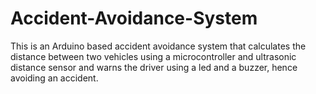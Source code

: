 # Accident-Avoidance-System
This is an Arduino based accident avoidance system that calculates the distance between two vehicles using a microcontroller and ultrasonic distance sensor and warns the driver using a led and a buzzer, hence avoiding an accident.
